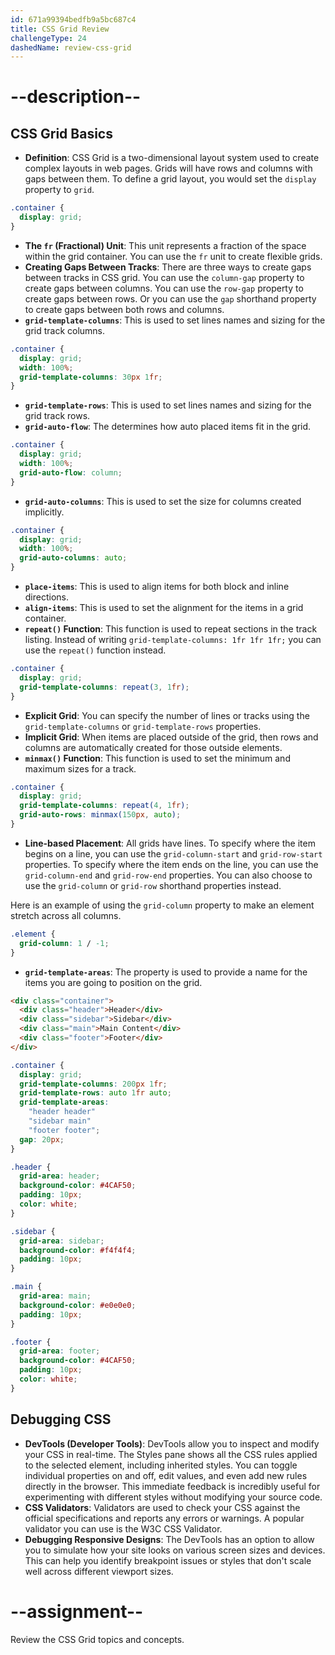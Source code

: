 ```yaml
---
id: 671a99394bedfb9a5bc687c4
title: CSS Grid Review
challengeType: 24
dashedName: review-css-grid
---
```


# --description--

## CSS Grid Basics

- **Definition**: CSS Grid is a two-dimensional layout system used to create complex layouts in web pages. Grids will have rows and columns with gaps between them. To define a grid layout, you would set the `display` property to `grid`.

```css
.container {
  display: grid;
}
```

- **The `fr` (Fractional) Unit**: This unit represents a fraction of the space within the grid container. You can use the `fr` unit to create flexible grids.
- **Creating Gaps Between Tracks**: There are three ways to create gaps between tracks in CSS grid. You can use the `column-gap` property to create gaps between columns. You can use the `row-gap` property to create gaps between rows. Or you can use the `gap` shorthand property to create gaps between both rows and columns.
- **`grid-template-columns`**: This is used to set lines names and sizing for the grid track columns.

```css
.container {
  display: grid;
  width: 100%;
  grid-template-columns: 30px 1fr;
}
```

- **`grid-template-rows`**: This is used to set lines names and sizing for the grid track rows.
- **`grid-auto-flow`**: The determines how auto placed items fit in the grid.

```css
.container {
  display: grid;
  width: 100%;
  grid-auto-flow: column;
}
```

- **`grid-auto-columns`**: This is used to set the size for columns created implicitly. 

```css
.container {
  display: grid;
  width: 100%;
  grid-auto-columns: auto;
}
```

- **`place-items`**: This is used to align items for both block and inline directions.
- **`align-items`**: This is used to set the alignment for the items in a grid container.
- **`repeat()` Function**: This function is used to repeat sections in the track listing. Instead of writing `grid-template-columns: 1fr 1fr 1fr;` you can use the `repeat()` function instead. 

```css
.container {
  display: grid;
  grid-template-columns: repeat(3, 1fr);
}
```

- **Explicit Grid**: You can specify the number of lines or tracks using the `grid-template-columns` or `grid-template-rows` properties.
- **Implicit Grid**: When items are placed outside of the grid, then rows and columns are automatically created for those outside elements.
- **`minmax()` Function**: This function is used to set the minimum and maximum sizes for a track. 

```css
.container {
  display: grid;
  grid-template-columns: repeat(4, 1fr);
  grid-auto-rows: minmax(150px, auto);
}
```

- **Line-based Placement**: All grids have lines. To specify where the item begins on a line, you can use the `grid-column-start` and `grid-row-start` properties. To specify where the item ends on the line, you can use the `grid-column-end` and `grid-row-end` properties. You can also choose to use the `grid-column` or `grid-row` shorthand properties instead.

Here is an example of using the `grid-column` property to make an element stretch across all columns.

```css
.element {
  grid-column: 1 / -1;
}
```

- **`grid-template-areas`**: The property is used to provide a name for the items you are going to position on the grid. 

```html
<div class="container">
  <div class="header">Header</div>
  <div class="sidebar">Sidebar</div>
  <div class="main">Main Content</div>
  <div class="footer">Footer</div>
</div>

```

```css
.container {
  display: grid;
  grid-template-columns: 200px 1fr; 
  grid-template-rows: auto 1fr auto; 
  grid-template-areas:
    "header header"
    "sidebar main"
    "footer footer"; 
  gap: 20px; 
}

.header {
  grid-area: header; 
  background-color: #4CAF50;
  padding: 10px;
  color: white;
}

.sidebar {
  grid-area: sidebar;
  background-color: #f4f4f4;
  padding: 10px;
}

.main {
  grid-area: main; 
  background-color: #e0e0e0;
  padding: 10px;
}

.footer {
  grid-area: footer; 
  background-color: #4CAF50;
  padding: 10px;
  color: white;
}
```

## Debugging CSS

- **DevTools (Developer Tools)**: DevTools allow you to inspect and modify your CSS in real-time. The Styles pane shows all the CSS rules applied to the selected element, including inherited styles. You can toggle individual properties on and off, edit values, and even add new rules directly in the browser. This immediate feedback is incredibly useful for experimenting with different styles without modifying your source code.
- **CSS Validators**: Validators are used to check your CSS against the official specifications and reports any errors or warnings. A popular validator you can use is the W3C CSS Validator.
- **Debugging Responsive Designs**: The DevTools has an option to allow you to simulate how your site looks on various screen sizes and devices. This can help you identify breakpoint issues or styles that don't scale well across different viewport sizes. 

# --assignment--

Review the CSS Grid topics and concepts.
